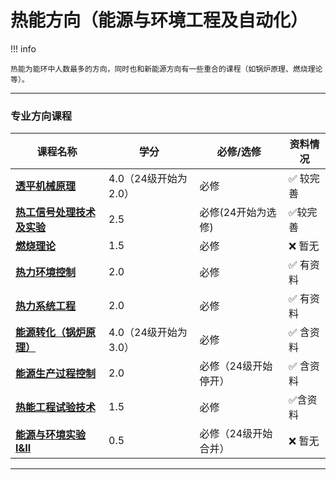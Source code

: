 # 热能方向（能源与环境工程及自动化）

!!! info 

    热能为能环中人数最多的方向，同时也和新能源方向有一些重合的课程（如锅炉原理、燃烧理论等）。
  
 --- 

### 专业方向课程

| 课程名称                  | 学分  | 必修/选修 | 资料情况 |
| -------                   | ----- | ---- | ------------| 
| [**透平机械原理**](./Route/透平机械原理.md)                |   4.0（24级开始为2.0）  |  必修  |   :white_check_mark: 较完善  |
| [**热工信号处理技术及实验**](./Route/热工信号处理技术及实验.md)                |   2.5  |  必修(24开始为选修)  |   :white_check_mark:较完善 |
| [**燃烧理论**](./Route/燃烧理论.md)    | 1.5  |  必修  |   :x: 暂无 | 
| [**热力环境控制**](./Route/热力环境控制.md)   | 2.0  |  必修  | :white_check_mark: 有资料   |
| [**热力系统工程**](./Route/热力系统工程.md)   | 2.0  |  必修  | :white_check_mark: 有资料  |
| [**能源转化（锅炉原理）**](./Route/能源转化（锅炉原理）.md)  |  4.0（24级开始为3.0）    |  必修 |  :white_check_mark: 含资料   |
| [**能源生产过程控制**](./Route/能源生产过程控制.md)    | 2.0  |  必修（24级开始停开）  |   :white_check_mark: 含资料 |
| [**热能工程试验技术**](./Route/热能工程试验技术.md)    | 1.5  |  必修 |  :white_check_mark:含资料 |
| [**能源与环境实验 I&II**](./Route/能源与环境实验.md)    | 0.5  |  必修（24级开始合并）   |  :x: 暂无 |

---
